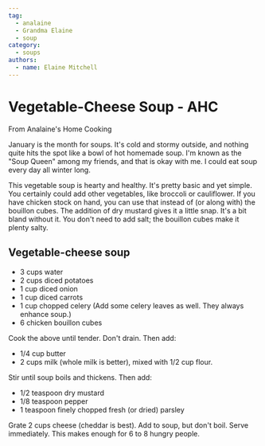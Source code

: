 ```yaml
---
tag:
  - analaine
  - Grandma Elaine
  - soup
category:
  - soups
authors:
  - name: Elaine Mitchell
---
```


# Vegetable-Cheese Soup - AHC
From Analaine's Home Cooking

January is the month for soups. It's cold and stormy outside, and nothing quite hits the spot like
a bowl of hot homemade soup. I'm known as the "Soup Queen" among my friends, and that is
okay with me. I could eat soup every day all winter long.

This vegetable soup is hearty and healthy. It's pretty basic and yet simple. You certainly could
add other vegetables, like broccoli or cauliflower.
If you have chicken stock on hand, you can use that instead of (or along with) the bouillon
cubes. The addition of dry mustard gives it a little snap. It's a bit bland without it. You don't
need to add salt; the bouillon cubes make it plenty salty.

## Vegetable-cheese soup
* 3 cups water
* 2 cups diced potatoes
* 1 cup diced onion
* 1 cup diced carrots
* 1 cup chopped celery (Add some celery leaves as well. They always enhance soup.)
* 6 chicken bouillon cubes

Cook the above until tender. Don't drain.
Then add:
* 1/4 cup butter
* 2 cups milk (whole milk is better), mixed with 1/2 cup flour.

Stir until soup boils and thickens.
Then add:
* 1/2 teaspoon dry mustard
* 1/8 teaspoon pepper
* 1 teaspoon finely chopped fresh (or dried) parsley

Grate 2 cups cheese (cheddar is best). Add to soup, but don't boil. Serve immediately. This
makes enough for 6 to 8 hungry people.
